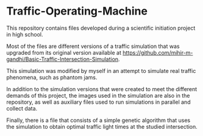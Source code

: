 # Traffic-Operating-Machine

This repository contains files developed during a scientific initiation project in high school.

Most of the files are different versions of a traffic simulation that was upgraded from its original version available 
at https://github.com/mihir-m-gandhi/Basic-Traffic-Intersection-Simulation. 

This simulation was modified by myself in an attempt to simulate real traffic phenomena, such as phantom jams. 

In addition to the simulation versions that were created 
to meet the different demands of this project, the images used in the simulation are also in the repository, 
as well as auxiliary files used to run simulations in parallel and collect data. 

Finally, there is a file 
that consists of a simple genetic algorithm that uses the simulation to obtain optimal
traffic light times at the studied intersection.
